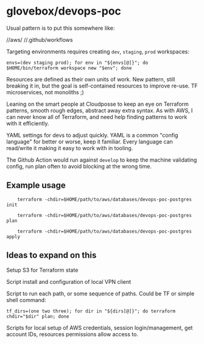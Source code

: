 # glovebox/devops-poc

Usual pattern is to put this somewhere like:

<org>/<service or monorepo>/aws/
<org>/<service or monorepo>/.github/workflows

Targeting environments requires creating `dev`, `staging`, `prod` workspaces:

`envs=(dev staging prod); for env in "${envs[@]}"; do $HOME/bin/terraform workspace new "$env"; done`

Resources are defined as their own units of work. New pattern, still breaking it in,
but the goal is self-contained resources to improve re-use. TF microservices, not monoliths ;)

Leaning on the smart people at Cloudposse to keep an eye on Terraform patterns, smooth rough edges, 
abstract away extra syntax. As with AWS, I can never know all of Terraform, and need help finding 
patterns to work with it efficiently.

YAML settings for devs to adjust quickly. YAML is a common "config language" for better or worse,
keep it familiar. Every language can read/write it making it easy to work with in tooling.

The Github Action would run against `develop` to keep the machine validating config,
run plan often to avoid blocking at the wrong time.

## Example usage

        terraform -chdir=$HOME/path/to/aws/databases/devops-poc-postgres init

        terraform -chdir=$HOME/path/to/aws/databases/devops-poc-postgres plan

        terraform -chdir=$HOME/path/to/aws/databases/devops-poc-postgres apply

## Ideas to expand on this

Setup S3 for Terraform state

Script install and configuration of local VPN client

Script to run each path, or some sequence of paths. Could be TF or simple shell command:

`tf_dirs=(one two three); for dir in "${dirs[@]}"; do terraform chdir="$dir" plan; done`

Scripts for local setup of AWS credentials, session login/management, get 
account IDs, resources permissions allow access to.
